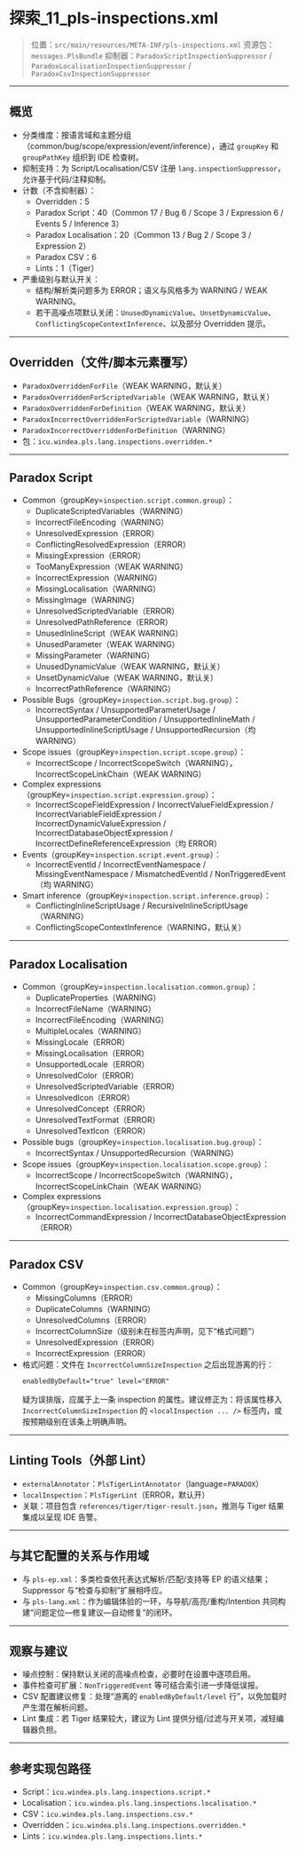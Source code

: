 # 探索_11_pls-inspections.xml

> 位置：`src/main/resources/META-INF/pls-inspections.xml`
> 资源包：`messages.PlsBundle`
> 抑制器：`ParadoxScriptInspectionSuppressor` / `ParadoxLocalisationInspectionSuppressor` / `ParadoxCsvInspectionSuppressor`

---

## 概览

- 分类维度：按语言域和主题分组（common/bug/scope/expression/event/inference），通过 `groupKey` 和 `groupPathKey` 组织到 IDE 检查树。
- 抑制支持：为 Script/Localisation/CSV 注册 `lang.inspectionSuppressor`，允许基于代码/注释抑制。
- 计数（不含抑制器）：
  - Overridden：5
  - Paradox Script：40（Common 17 / Bug 6 / Scope 3 / Expression 6 / Events 5 / Inference 3）
  - Paradox Localisation：20（Common 13 / Bug 2 / Scope 3 / Expression 2）
  - Paradox CSV：6
  - Lints：1（Tiger）
- 严重级别与默认开关：
  - 结构/解析类问题多为 ERROR；语义与风格多为 WARNING / WEAK WARNING。
  - 若干高噪点项默认关闭：`UnusedDynamicValue`、`UnsetDynamicValue`、`ConflictingScopeContextInference`、以及部分 Overridden 提示。

---

## Overridden（文件/脚本元素覆写）

- `ParadoxOverriddenForFile`（WEAK WARNING，默认关）
- `ParadoxOverriddenForScriptedVariable`（WEAK WARNING，默认关）
- `ParadoxOverriddenForDefinition`（WEAK WARNING，默认关）
- `ParadoxIncorrectOverriddenForScriptedVariable`（WARNING）
- `ParadoxIncorrectOverriddenForDefinition`（WARNING）
- 包：`icu.windea.pls.lang.inspections.overridden.*`

---

## Paradox Script

- Common（groupKey=`inspection.script.common.group`）：
  - DuplicateScriptedVariables（WARNING）
  - IncorrectFileEncoding（WARNING）
  - UnresolvedExpression（ERROR）
  - ConflictingResolvedExpression（ERROR）
  - MissingExpression（ERROR）
  - TooManyExpression（WEAK WARNING）
  - IncorrectExpression（WARNING）
  - MissingLocalisation（WARNING）
  - MissingImage（WARNING）
  - UnresolvedScriptedVariable（ERROR）
  - UnresolvedPathReference（ERROR）
  - UnusedInlineScript（WEAK WARNING）
  - UnusedParameter（WEAK WARNING）
  - MissingParameter（WARNING）
  - UnusedDynamicValue（WEAK WARNING，默认关）
  - UnsetDynamicValue（WEAK WARNING，默认关）
  - IncorrectPathReference（WARNING）
- Possible Bugs（groupKey=`inspection.script.bug.group`）：
  - IncorrectSyntax / UnsupportedParameterUsage / UnsupportedParameterCondition / UnsupportedInlineMath / UnsupportedInlineScriptUsage / UnsupportedRecursion（均 WARNING）
- Scope issues（groupKey=`inspection.script.scope.group`）：
  - IncorrectScope / IncorrectScopeSwitch（WARNING），IncorrectScopeLinkChain（WEAK WARNING）
- Complex expressions（groupKey=`inspection.script.expression.group`）：
  - IncorrectScopeFieldExpression / IncorrectValueFieldExpression / IncorrectVariableFieldExpression / IncorrectDynamicValueExpression / IncorrectDatabaseObjectExpression / IncorrectDefineReferenceExpression（均 ERROR）
- Events（groupKey=`inspection.script.event.group`）：
  - IncorrectEventId / IncorrectEventNamespace / MissingEventNamespace / MismatchedEventId / NonTriggeredEvent（均 WARNING）
- Smart inference（groupKey=`inspection.script.inference.group`）：
  - ConflictingInlineScriptUsage / RecursiveInlineScriptUsage（WARNING）
  - ConflictingScopeContextInference（WARNING，默认关）

---

## Paradox Localisation

- Common（groupKey=`inspection.localisation.common.group`）：
  - DuplicateProperties（WARNING）
  - IncorrectFileName（WARNING）
  - IncorrectFileEncoding（WARNING）
  - MultipleLocales（WARNING）
  - MissingLocale（ERROR）
  - MissingLocalisation（ERROR）
  - UnsupportedLocale（ERROR）
  - UnresolvedColor（ERROR）
  - UnresolvedScriptedVariable（ERROR）
  - UnresolvedIcon（ERROR）
  - UnresolvedConcept（ERROR）
  - UnresolvedTextFormat（ERROR）
  - UnresolvedTextIcon（ERROR）
- Possible bugs（groupKey=`inspection.localisation.bug.group`）：
  - IncorrectSyntax / UnsupportedRecursion（WARNING）
- Scope issues（groupKey=`inspection.localisation.scope.group`）：
  - IncorrectScope / IncorrectScopeSwitch（WARNING），IncorrectScopeLinkChain（WEAK WARNING）
- Complex expressions（groupKey=`inspection.localisation.expression.group`）：
  - IncorrectCommandExpression / IncorrectDatabaseObjectExpression（ERROR）

---

## Paradox CSV

- Common（groupKey=`inspection.csv.common.group`）：
  - MissingColumns（ERROR）
  - DuplicateColumns（WARNING）
  - UnresolvedColumns（ERROR）
  - IncorrectColumnSize（级别未在标签内声明，见下“格式问题”）
  - UnresolvedExpression（ERROR）
  - IncorrectExpression（ERROR）
- 格式问题：文件在 `IncorrectColumnSizeInspection` 之后出现游离的行：
  ```xml
  enabledByDefault="true" level="ERROR"
  ```
  疑为误排版，应属于上一条 inspection 的属性。建议修正为：将该属性移入 `IncorrectColumnSizeInspection` 的 `<localInspection ... />` 标签内，或按预期级别在该条上明确声明。

---

## Linting Tools（外部 Lint）

- `externalAnnotator`：`PlsTigerLintAnnotator`（language=`PARADOX`）
- `localInspection`：`PlsTigerLint`（ERROR，默认开）
- 关联：项目包含 `references/tiger/tiger-result.json`，推测与 Tiger 结果集成以呈现 IDE 告警。

---

## 与其它配置的关系与作用域

- 与 `pls-ep.xml`：多类检查依托表达式解析/匹配/支持等 EP 的语义结果；Suppressor 与“检查与抑制”扩展相呼应。
- 与 `pls-lang.xml`：作为编辑体验的一环，与导航/高亮/重构/Intention 共同构建“问题定位—修复建议—自动修复”的闭环。

---

## 观察与建议

- 噪点控制：保持默认关闭的高噪点检查，必要时在设置中逐项启用。
- 事件检查可扩展：`NonTriggeredEvent` 等可结合索引进一步降低误报。
- CSV 配置建议修复：处理“游离的 `enabledByDefault/level` 行”，以免加载时产生潜在解析问题。
- Lint 集成：若 Tiger 结果较大，建议为 Lint 提供分组/过滤与开关项，减轻编辑器负担。

---

## 参考实现包路径

- Script：`icu.windea.pls.lang.inspections.script.*`
- Localisation：`icu.windea.pls.lang.inspections.localisation.*`
- CSV：`icu.windea.pls.lang.inspections.csv.*`
- Overridden：`icu.windea.pls.lang.inspections.overridden.*`
- Lints：`icu.windea.pls.lang.inspections.lints.*`
